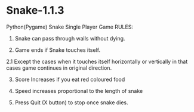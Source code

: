 # Snake-1.1.3
Python(Pygame) Snake Single Player Game
RULES:
1. Snake can pass through walls without dying.

2. Game ends if Snake touches itself.

  2.1 Except the cases when it touches itself horizontally or vertically in that cases game continues in original direction.

3. Score Increases if you eat red coloured food

4. Speed increases proportional to the length of snake

5. Press Quit (X button) to stop once snake dies.
